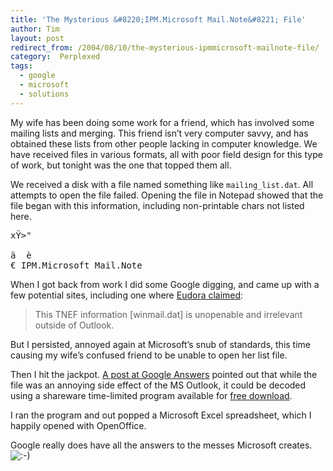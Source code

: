 ```yaml
---
title: 'The Mysterious &#8220;IPM.Microsoft Mail.Note&#8221; File'
author: Tim
layout: post
redirect_from: /2004/08/10/the-mysterious-ipmmicrosoft-mailnote-file/
category:  Perplexed
tags:
  - google
  - microsoft
  - solutions
---
```

My wife has been doing some work for a friend, which has involved some mailing lists and merging. This friend isn&#8217;t very computer savvy, and has obtained these lists from other people lacking in computer knowledge. We have received files in various formats, all with poor field design for this type of work, but tonight was the one that topped them all.

We received a disk with a file named something like `mailing_list.dat`. All attempts to open the file failed. Opening the file in Notepad showed that the file began with this information, including non-printable chars not listed here.

<pre>xŸ>"

ä  è
€ IPM.Microsoft Mail.Note
</pre>

When I got back from work I did some Google digging, and came up with a few potential sites, including one where [Eudora claimed][1]:

> This TNEF information [winmail.dat] is unopenable and irrelevant outside of Outlook.

But I persisted, annoyed again at Microsoft&#8217;s snub of standards, this time causing my wife&#8217;s confused friend to be unable to open her list file.

Then I hit the jackpot. [A post at Google Answers][2] pointed out that while the file was an annoying side effect of the MS Outlook, it could be decoded using a shareware time-limited program available for [free download][3].

I ran the program and out popped a Microsoft Excel spreadsheet, which I happily opened with OpenOffice.

Google really does have all the answers to the messes Microsoft creates. <img src="http://timshadel.com/wp-includes/images/smilies/icon_smile.gif" alt=":-)" class="wp-smiley" />

 [1]: http://www.eudora.com/techsupport/kb/1552hq.html
 [2]: http://answers.google.com/answers/threadview?id=370297
 [3]: http://www.biblet.freeserve.co.uk/
